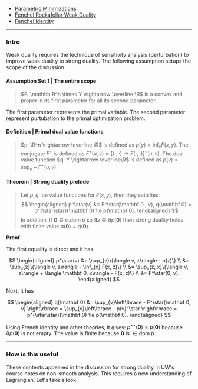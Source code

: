 - [Parametric Minimizations](../Background/Parametric%20Minimizations.md)
- [Fenchel Rockafellar Weak Duality](Fenchel%20Rockafellar%20Weak%20Duality.md)
- [Fenchel Identity](Fenchel%20Identity,%20Inequality.md)

---
### **Intro**

Weak duality requires the technique of sensitivity analysis (perturbation) to improve weak duality to strong duality. 
The following assumption setups the scope of the discussion. 

#### **Assumption Set 1 | The entire scope**
> $F: \mathbb R^n \times Y \rightarrow \overline \R$ is a convex and proper in its first parameter for all its second parameter.  

The first parameter represents the primal variable. 
The second parameter represent purtubation to the primal optimization problem. 

#### **Definition | Primal dual value functions**
> $p: \R^n \rightarrow \overline \R$ is defined as $p(y) = \inf_{x}F(x, y)$. 
> The conjugate $F^\star$ is defined as $F^\star(u, v) = [(\cdot,\cdot)\rightarrow F(\cdot, \cdot)]^\star(u, v)$.
> The dual value function $q: Y \rightarrow \overline\R$ is defined as $p(v) = \sup_{u} - F^\star(u, v)$. 

#### **Theorem | Strong duality prelude**
> Let $p, q$, be value functions for $F(x, y)$, then they satisfies: 
> $$
> \begin{aligned}
>     p^\star(v) &= F^\star(\mathbf 0 , v), q(\mathbf 0) = p^{\star\star}(\mathbf 0) \le p(\mathbf 0). 
> \end{aligned}
> $$
> In addition, if $\mathbf 0 \in \text{ri.dom}\;p$ so $\exists z \in \partial p(\mathbf 0)$ then strong duality holds with finite value $p(\mathbf 0) = q(\mathbf 0)$. 

**Proof**

The first equality is direct and it has 

$$
\begin{aligned}
    p^\star(v) &= \sup_{z}\{\langle v, z\rangle - p(z)\}
    \\
    &= \sup_{z}\{\langle v, z\rangle - \inf_{x} F(x, z)\}
    \\
    &= \sup_{z, x}\{\langle v, z\rangle + \langle \mathbf 0, x\rangle - F(x, z)\}
    \\
    &= F^\star(0, v). 
\end{aligned}
$$

Next, it has 

$$
\begin{aligned}
    q(\mathbf 0) &= \sup_{v}\left\lbrace
        - F^\star(\mathbf 0, v)
    \right\rbrace
    = 
    \sup_{v}\left\lbrace
        - p(v)^\star
    \right\rbrace = p^{\star\star}(\mathbf 0) \le p(\mathbf 0). 
\end{aligned}
$$

Using French identity and other theories, it gives: $p^{\star\star}(\mathbf 0) = p(\mathbf 0)$ because $\partial p(\mathbf 0)$ is not empty. 
The value is finite because $\mathbf 0$ is $\in \text{dom}\; p$. 

---
### **How is this useful**

These contents appeared in the discussion for strong duality in UW's course notes on non-smooth analysis. 
This requires a new understanding of Lagrangian. 
Let's take a look. 


